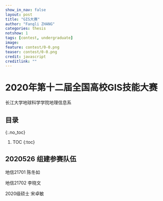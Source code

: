 ```yaml
---
show_in_nav: false
layout: post
title: "GIS大赛"
author: "Fangli ZHANG"
categories: thesis
notshow: 1
tags: [contest, undergraduate]
image:
feature: contest/0-0.png
teaser: contest/0-0.png
credit: javascript
creditlink: ""
---
```


# 2020年第十二届全国高校GIS技能大赛

长江大学地球科学学院地理信息系

## 目录
{:.no_toc}
1. TOC
{:toc}

## 2020526 组建参赛队伍
地信21701 陈冬如

地信21702 李晓文

2020级硕士 宋卓敏

<html>
    <head>
        <meta charset="utf-8">
        <meta name="viewport" content="width=device-width, initial-scale=1" />
        <script src="../echarts/apache-echarts/lib/esl.js"></script>
        <script src="../echarts/apache-echarts/lib/config.js"></script>
        <script src="../echarts/apache-echarts/lib/jquery.min.js"></script>
        <script src="../echarts/apache-echarts/lib/facePrint.js"></script>
        <script src="../echarts/apache-echarts/lib/testHelper.js"></script>
        <link rel="stylesheet" href="../echarts/apache-echarts/lib/reset.css">
    </head>
    <body>
        <style>
            .test-title {
                background: #146402;
                color: #fff;
            }
        </style>
        <div id="main0"></div>
        <script>

            var chart;

            require([
                '../echarts/apache-echarts'
            ], function (echarts) {


                var provinces = ['shanghai', 'hebei','shanxi','neimenggu','liaoning','jilin','heilongjiang','jiangsu','zhejiang','anhui','fujian','jiangxi','shandong','henan','hubei','hunan','guangdong','guangxi','hainan','sichuan','guizhou','yunnan','xizang','shanxi1','gansu','qinghai','ningxia','xinjiang', 'beijing', 'tianjin', 'chongqing', 'xianggang', 'aomen'];
                var provincesText = ['上海', '河北', '山西', '内蒙古', '辽宁', '吉林','黑龙江',  '江苏', '浙江', '安徽', '福建', '江西', '山东','河南', '湖北', '湖南', '广东', '广西', '海南', '四川', '贵州', '云南', '西藏', '陕西', '甘肃', '青海', '宁夏', '新疆', '北京', '天津', '重庆', '香港', '澳门'];

                function showProvince() {
                    var name = provinces[currentIdx];

                    myChart.showLoading();

                    $.get('../echarts/apache-echarts/map/json/province/' + name + '.json', function (geoJson) {

                        myChart.hideLoading();

                        echarts.registerMap(name, geoJson);

                        chart.setOption({
                            backgroundColor: '#404a59',
                            title: {
                                text: provincesText[currentIdx],
                                left: 'center',
                                textStyle: {
                                    color: '#fff'
                                }
                            },
                            series: [
                                {
                                    type: 'map',
                                    mapType: name,
                                    label: {
                                        emphasis: {
                                            textStyle: {
                                                color: '#fff'
                                            }
                                        }
                                    },
                                    itemStyle: {
                                        normal: {
                                            borderColor: '#389BB7',
                                            areaColor: '#fff',
                                        },
                                        emphasis: {
                                            areaColor: '#389BB7',
                                            borderWidth: 0
                                        }
                                    },
                                    animation: false
                                    animationDurationUpdate: 1000,
                                    animationEasingUpdate: 'quinticInOut'
                                }
                            ]
                        });

                    });
                }

                var currentIdx = 0;

                var option = {
                    graphic: [{
                        id: 'left-btn',
                        type: 'circle',
                        shape: { r: 20 },
                        style: {
                            text: '<',
                            fill: '#eee'
                        },
                        left: 10,
                        top: 'middle',
                        onclick: function () {
                            currentIdx -= 1;
                            if (currentIdx < 0) {
                                currentIdx += provinces.length;
                            }
                            showProvince();
                        }
                    }, {
                        id: 'right-btn',
                        type: 'circle',
                        shape: { r: 20 },
                        style: {
                            text: '>',
                            fill: '#eee'
                        },
                        top: 'middle',
                        right: 10,
                        onclick: function () {
                            currentIdx = (currentIdx + 1) % provinces.length;
                            showProvince();
                        }
                    }],

                    series: []
                };

                chart = testHelper.create(echarts, 'main0', {
                    option: option
                });

                showProvince();



            });

        </script>
    </body>
</html>

## 2020614 确定参赛主题
武汉人物
